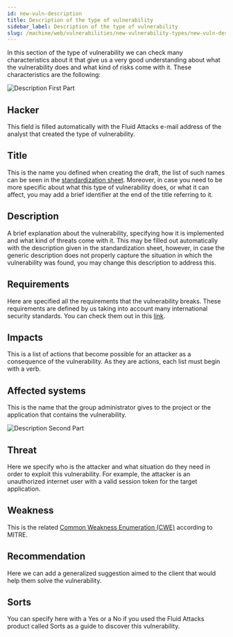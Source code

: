 ```yaml
---
id: new-vuln-description
title: Description of the type of vulnerability
sidebar_label: Description of the type of vulnerability
slug: /machine/web/vulnerabilities/new-vulnerability-types/new-vuln-description
---
```


In this section of the type of vulnerability
we can check many characteristics about it
that give us a very good understanding
about what the vulnerability does
and what kind of risks come with it.
These characteristics are the following:

![Description First Part](https://res.cloudinary.com/fluid-attacks/image/upload/v1622211888/docs/web/vulnerabilities/new-vulnerability-types/new-vuln-description/vuln-description-part1_pivhmf.webp)

## Hacker

This field is filled automatically
with the Fluid Attacks e-mail address
of the analyst that created
the type of vulnerability.

## Title

This is the name you defined
when creating the draft,
the list of such names
can be seen in the
[standardization sheet](https://docs.google.com/spreadsheets/d/1L37WnF6enoC8Ws8vs9sr0G29qBLwbe-3ztbuopu1nvc/).
Moreover,
in case you need to be more specific
about what this type of vulnerability does,
or what it can affect,
you may add a brief identifier
at the end of the title
referring to it.

## Description

A brief explanation about the vulnerability,
specifying how it is implemented
and what kind of threats come with it.
This may be filled out automatically
with the description given in the standardization sheet,
however,
in case the generic description
does not properly capture the situation
in which the vulnerability was found,
you may change this description to address this.

## Requirements

Here are specified
all the requirements
that the vulnerability breaks.
These requirements are defined by us
taking into account
many international security standards.
You can check them out
in this [link](/criteria/requirements/).

## Impacts

This is a list of actions
that become possible for an attacker
as a consequence of the vulnerability.
As they are actions,
each list must begin with a verb.

## Affected systems

This is the name
that the group administrator
gives to the project
or the application
that contains the vulnerability.

![Description Second Part](https://res.cloudinary.com/fluid-attacks/image/upload/v1622211888/docs/web/vulnerabilities/new-vulnerability-types/new-vuln-description/vuln-description-part2_fjxkki.webp)

## Threat

Here we specify
who is the attacker
and what situation do they need
in order to exploit this vulnerability.
For example,
the attacker is an unauthorized internet user
with a valid session token
for the target application.

## Weakness

This is the related
[Common Weakness Enumeration (CWE)](https://cwe.mitre.org/data/index.html)
according to MITRE.

## Recommendation

Here we can add a generalized suggestion
aimed to the client
that would help them
solve the vulnerability.

## Sorts

You can specify here
with a Yes or a No
if you used the Fluid Attacks product
called Sorts
as a guide to discover this vulnerability.
